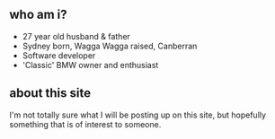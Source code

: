who am i?
---------
 - 27 year old husband & father 
 - Sydney born, Wagga Wagga raised, Canberran
 - Software developer
 - 'Classic' BMW owner and enthusiast

about this site
---------------
I'm not totally sure what I will be posting up on this site, but hopefully something that is of interest to someone.
